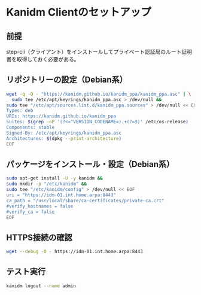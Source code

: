 # Kanidm Clientのセットアップ
## 前提
step-cli（クライアント）をインストールしてプライベート認証局のルート証明書を取得しておく必要がある。

## リポジトリーの設定（Debian系）
```bash
wget -q -O - "https://kanidm.github.io/kanidm_ppa/kanidm_ppa.asc" | \
  sudo tee /etc/apt/keyrings/kanidm_ppa.asc > /dev/null &&
sudo tee "/etc/apt/sources.list.d/kanidm_ppa.sources" > /dev/null << EOF
Types: deb
URIs: https://kanidm.github.io/kanidm_ppa
Suites: $(grep -oP '(?<=^VERSION_CODENAME=).+(?=$)' /etc/os-release)
Components: stable
Signed-By: /etc/apt/keyrings/kanidm_ppa.asc
Architectures: $(dpkg --print-architecture)
EOF
```

## パッケージをインストール・設定（Debian系）
```bash
sudo apt-get install -U -y kanidm &&
sudo mkdir -p "/etc/kanidm" &&
sudo tee "/etc/kanidm/config" > /dev/null << EOF
uri = "https://idm-01.int.home.arpa:8443"
ca_path = "/usr/local/share/ca-certificates/private-ca.crt"
#verify_hostnames = false
#verify_ca = false
EOF
```

## HTTPS接続の確認
```bash
wget --debug -O - https://idm-01.int.home.arpa:8443
```

## テスト実行
```bash
kanidm logout --name admin
```

